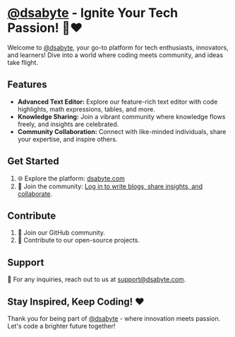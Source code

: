 # [@dsabyte](https://www.dsabyte.com) - Ignite Your Tech Passion! 🚀❤️

Welcome to [@dsabyte](https://www.dsabyte.com), your go-to platform for tech enthusiasts, innovators, and learners! Dive into a world where coding meets community, and ideas take flight. 

## Features

- **Advanced Text Editor:** Explore our feature-rich text editor with code highlights, math expressions, tables, and more.
- **Knowledge Sharing:** Join a vibrant community where knowledge flows freely, and insights are celebrated.
- **Community Collaboration:** Connect with like-minded individuals, share your expertise, and inspire others.

## Get Started

1. 🌐 Explore the platform: [dsabyte.com](https://www.dsabyte.com)
2. 🚀 Join the community: [Log in to write blogs, share insights, and collaborate](https://dsabyte.com/auth/login).

## Contribute

1. 🤝 Join our GitHub community.
2. 🚀 Contribute to our open-source projects.

## Support

📧 For any inquiries, reach out to us at support@dsabyte.com.

## Stay Inspired, Keep Coding! ❤️

Thank you for being part of [@dsabyte](https://www.dsabyte.com) - where innovation meets passion. Let's code a brighter future together!

